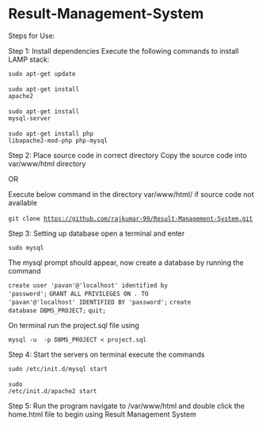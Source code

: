# Result-Management-System

Steps for Use:

Step 1: Install dependencies
Execute the following commands to install LAMP stack:

<code>sudo apt-get update</code><br></br>
<code>sudo apt-get install apache2</code><br></br>
<code>sudo apt-get install mysql-server</code><br></br>
<code>sudo apt-get install php libapache2-mod-php php-mysql</code>

Step 2: Place source code in correct directory
Copy the source code into var/www/html directory

OR

Execute below command in the directory var/www/html/ if source code not available<br></br>
<code>git clone https://github.com/rajkumar-99/Result-Management-System.git</code>

Step 3: Setting up database
open a terminal and enter

<code>sudo mysql</code>

The mysql prompt should appear, now create a database by running the command

<code>create user 'pavan'@'localhost' identified by 'password';</code>
<code>GRANT ALL PRIVILEGES ON *.* TO 'pavan'@'localhost' IDENTIFIED BY 'password';</code>
<code>create database DBMS_PROJECT;</code>
<code>quit;</code>

On terminal run the project.sql file using

<code>mysql -u <username> -p DBMS_PROJECT < project.sql</code>
                                                 
Step 4: Start the servers
on terminal execute the commands

<code>sudo /etc/init.d/mysql start</code><br></br>
<code>sudo /etc/init.d/apache2 start</code>

Step 5: Run the program
navigate to /var/www/html and double click the home.html file to begin using
Result Management System


